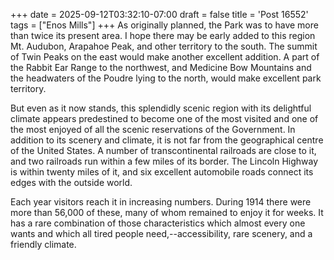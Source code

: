 +++
date = 2025-09-12T03:32:10-07:00
draft = false
title = 'Post 16552'
tags = ["Enos Mills"]
+++
As originally planned, the Park was to have more than twice its present area. I hope there may be early added to this region Mt. Audubon, Arapahoe Peak, and other territory to the south. The summit of Twin Peaks on the east would make another excellent addition. A part of the Rabbit Ear Range to the northwest, and Medicine Bow Mountains and the headwaters of the Poudre lying to the north, would make excellent park territory.

But even as it now stands, this splendidly scenic region with its delightful climate appears predestined to become one of the most visited and one of the most enjoyed of all the scenic reservations of the Government. In addition to its scenery and climate, it is not far from the geographical centre of the United States. A number of transcontinental railroads are close to it, and two railroads run within a few miles of its border. The Lincoln Highway is within twenty miles of it, and six excellent automobile roads connect its edges with the outside world.

Each year visitors reach it in increasing numbers. During 1914 there were more than 56,000 of these, many of whom remained to enjoy it for weeks. It has a rare combination of those characteristics which almost every one wants and which all tired people need,--accessibility, rare scenery, and a friendly climate.
